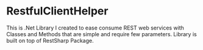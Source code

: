 # RestfulClientHelper
This is .Net Library I created to ease consume REST web services with Classes and Methods that are simple and require few parameters. Library is built on top of RestSharp Package.
